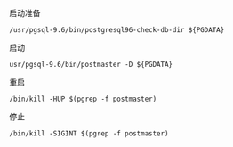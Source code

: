 启动准备

```
/usr/pgsql-9.6/bin/postgresql96-check-db-dir ${PGDATA}
```

启动

```
usr/pgsql-9.6/bin/postmaster -D ${PGDATA}
```

重启

```
/bin/kill -HUP $(pgrep -f postmaster)
```

停止

```
/bin/kill -SIGINT $(pgrep -f postmaster)
```

